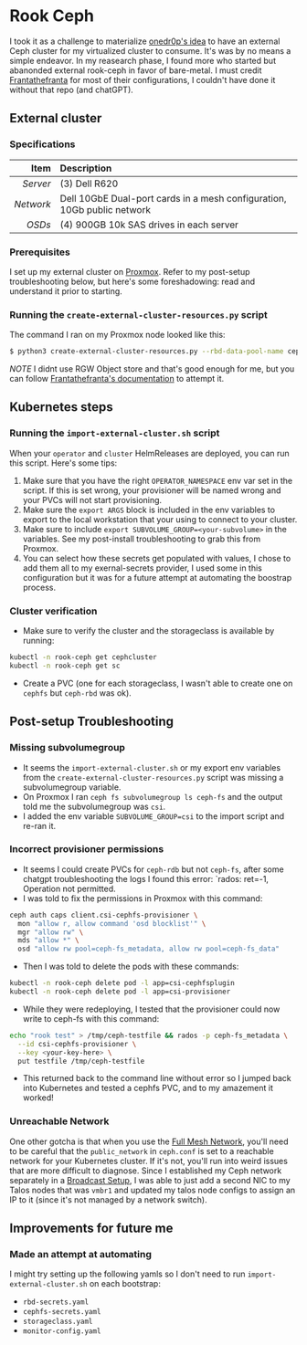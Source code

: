 # Rook Ceph
I took it as a challenge to materialize [onedr0p's idea](https://onedr0p.github.io/home-ops/notes/proxmox-considerations.html) to have an external Ceph cluster for my virtualized cluster to consume. It's was by no means a simple endeavor. In my reasearch phase, I found more who started but abanonded external rook-ceph in favor of bare-metal. I must credit [Frantathefranta](https://github.com/frantathefranta/home-ops/) for most of their configurations, I couldn't have done it without that repo (and chatGPT).

## External cluster
### Specifications
| Item      | Description                                                             |
| --------: | :---------------------------------------------------------------------- |
| *Server*  | (3) Dell R620                                                           |
| *Network* | Dell 10GbE Dual-port cards in a mesh configuration, 10Gb public network |
| *OSDs*    | (4) 900GB 10k SAS drives in each server                                 |

### Prerequisites
I set up my external cluster on [Proxmox](https://pve.proxmox.com/wiki/Deploy_Hyper-Converged_Ceph_Cluster). Refer to my post-setup troubleshooting below, but here's some foreshadowing: read and understand it prior to starting.

### Running the `create-external-cluster-resources.py` script
The command I ran on my Proxmox node looked like this:
```bash
$ python3 create-external-cluster-resources.py --rbd-data-pool-name ceph-vm  --namespace rook-ceph-external --format bash --monitoring-endpoint 10.10.10.1  --cephfs-filesystem-name ceph-fs --ceph-conf /etc/pve/ceph.conf --v2-port-enable --output rook-ceph.env
```
*NOTE* I didnt use RGW Object store and that's good enough for me, but you can follow [Frantathefranta's documentation](https://github.com/frantathefranta/home-ops/) to attempt it.

## Kubernetes steps
### Running the `import-external-cluster.sh` script
When your `operator` and `cluster` HelmReleases are deployed, you can run this script. Here's some tips:
 1. Make sure that you have the right `OPERATOR_NAMESPACE` env var set in the script. If this is set wrong, your provisioner will be named wrong and your PVCs will not start provisioning.
 2. Make sure the `export ARGS` block is included in the env variables to export to the local workstation that your using to connect to your cluster.
 3. Make sure to include `export SUBVOLUME_GROUP=<your-subvolume>` in the variables. See my post-install troubleshooting to grab this from Proxmox.
 4. You can select how these secrets get populated with values, I chose to add them all to my exernal-secrets provider, I used some in this configuration but it was for a future attempt at automating the boostrap process.

### Cluster verification
 - Make sure to verify the cluster and the storageclass is available by running:
```bash
kubectl -n rook-ceph get cephcluster
kubectl -n rook-ceph get sc
```
 - Create a PVC (one for each storageclass, I wasn't able to create one on `cephfs` but `ceph-rbd` was ok).

## Post-setup Troubleshooting
### Missing subvolumegroup
- It seems the `import-external-cluster.sh` or my export env variables from the `create-external-cluster-resources.py` script was missing a subvolumegroup variable.
- On Proxmox I ran `ceph fs subvolumegroup ls ceph-fs` and the output told me the subvolumegroup was `csi`.
- I added the env variable `SUBVOLUME_GROUP=csi` to the import script and re-ran it.

### Incorrect provisioner permissions
- It seems I could create PVCs for `ceph-rdb` but not `ceph-fs`, after some chatgpt troubleshooting the logs I found this error: `rados: ret=-1, Operation not permitted.
- I was told to fix the permissions in Proxmox with this command:
```bash
ceph auth caps client.csi-cephfs-provisioner \
  mon "allow r, allow command 'osd blocklist'" \
  mgr "allow rw" \
  mds "allow *" \
  osd "allow rw pool=ceph-fs_metadata, allow rw pool=ceph-fs_data"
```
- Then I was told to delete the pods with these commands:
```bash
kubectl -n rook-ceph delete pod -l app=csi-cephfsplugin
kubectl -n rook-ceph delete pod -l app=csi-provisioner
```
- While they were redeploying, I tested that the provisioner could now write to ceph-fs with this command:
```bash
echo "rook test" > /tmp/ceph-testfile && rados -p ceph-fs_metadata \
  --id csi-cephfs-provisioner \
  --key <your-key-here> \
  put testfile /tmp/ceph-testfile
```
- This returned back to the command line without error so I jumped back into Kubernetes and tested a cephfs PVC, and to my amazement it worked!

### Unreachable Network
One other gotcha is that when you use the [Full Mesh Network](https://pve.proxmox.com/wiki/Full_Mesh_Network_for_Ceph_Server), you'll need to be careful that the `public_network` in `ceph.conf` is set to a reachable network for your Kubernetes cluster. If it's not, you'll run into weird issues that are more difficult to diagnose. Since I established my Ceph network separately in a [Broadcast Setup](https://pve.proxmox.com/wiki/Full_Mesh_Network_for_Ceph_Server#Broadcast_Setup), I was able to just add a second NIC to my Talos nodes that was `vmbr1` and updated my talos node configs to assign an IP to it (since it's not managed by a network switch).

## Improvements for future me
### Made an attempt at automating
I might try setting up the following yamls so I don't need to run `import-external-cluster.sh` on each  bootstrap:
 - `rbd-secrets.yaml`
 - `cephfs-secrets.yaml`
 - `storageclass.yaml`
 - `monitor-config.yaml`